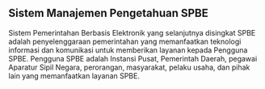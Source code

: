 ## Sistem Manajemen Pengetahuan SPBE

Sistem Pemerintahan Berbasis Elektronik yang selanjutnya disingkat SPBE adalah penyelenggaraan pemerintahan yang memanfaatkan teknologi informasi dan komunikasi untuk memberikan layanan kepada Pengguna SPBE. Pengguna SPBE adalah Instansi Pusat, Pemerintah Daerah, pegawai Aparatur Sipil Negara, perorangan, masyarakat, pelaku usaha, dan pihak lain yang memanfaatkan layanan SPBE.
